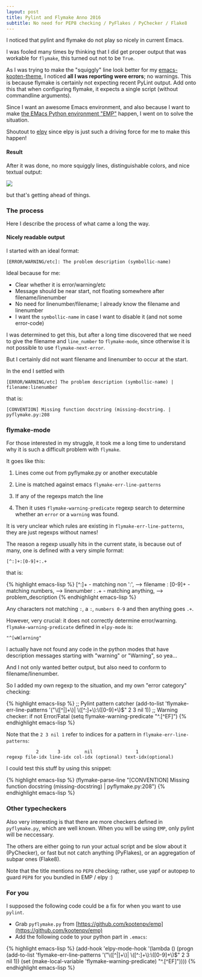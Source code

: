 ```yaml
---
layout: post
title: Pylint and Flymake Anno 2016
subtitle: No need for PEP8 checking / PyFlakes / PyChecker / Flake8
---
```


I noticed that pylint and flymake do not play so nicely in current Emacs.

I was fooled many times by thinking that I did get proper output that was workable for `flymake`, this turned out not to be `True`.

As I was trying to make the "squiggly" line look better for my [emacs-kooten-theme](https://github.com/kootenpv/emacs-kooten-theme), I noticed **all I was reporting were errors**; no warnings.
This is because flymake is certainly not expecting recent PyLint output.
Add onto this that when configuring flymake, it expects a single script (without commandline arguments).

Since I want an awesome Emacs environment, and also because I want to make [the EMacs Python environment "EMP"](https://github.com/kootenpv/emp) happen, I went on to solve the situation.

Shoutout to [elpy](https://github.com/jorgenschaefer/elpy) since elpy is just such a driving force for me to make this happen!

#### Result

After it was done, no more squiggly lines, distinguishable colors, and nice textual output:

![]({{site.url}}/assets/pylint_flymake.png)

but that's getting ahead of things.

### The process

Here I describe the process of what came a long the way.

#### Nicely readable output

I started with an ideal format:

    [ERROR/WARNING/etc]: The problem description (symbollic-name)

Ideal because for me:

- Clear whether it is error/warning/etc
- Message should be near start, not floating somewhere after filename/linenumber
- No need for linenumber/filename; I already know the filename and linenumber
- I want the `symbollic-name` in case I want to disable it (and not some error-code)

I was determined to get this, but after a long time discovered that we need to give the filename and `line_number` to `flymake-mode`, since otherwise it is not possible to use `flymake-next-error`.

But I certainly did not want filename and linenumber to occur at the start.

In the end I settled with


    [ERROR/WARNING/etc] The problem description (symbollic-name) | filename:linenumber


that is:

    [CONVENTION] Missing function docstring (missing-docstring. | pyflymake.py:208

### flymake-mode

For those interested in my struggle, it took me a long time to understand why it is such a difficult problem with `flymake`.

It goes like this:

1. Lines come out from pyflymake.py or another executable

2. Line is matched against emacs `flymake-err-line-patterns`

3. If any of the regexps match the line

4. Then it uses `flymake-warning-predicate` regexp search to determine whether an `error` or a `warning` was found.

It is very unclear which rules are existing in `flymake-err-line-patterns`, they are just regexps without names!

The reason a regexp usually hits in the current state, is because out of many, one is defined with a very simple format:


    [^:]+:[0-9]+:.+

that is:

{% highlight emacs-lisp %}
[^:]+  - matching non ':', --> filename
:
[0-9]+ - matching numbers, --> linenumber
:
.+     - matching anything, --> problem_description
{% endhighlight emacs-lisp %}

Any characters not matching `:`, a `:`, `numbers 0-9` and then anything goes `.+`.

However, very crucial: it does not correctly determine error/warning. `flymake-warning-predicate` defined in `elpy-mode` is:


    "^[wW]arning"


I actually have not found any code in the python modes that have description messages starting with "warning" or "Warning", so yea...

And I not only wanted better output, but also need to conform to filename/linenumber.

So I added my own regexp to the situation, and my own "error category" checking:

{% highlight emacs-lisp %}
;; Pylint pattern catcher
(add-to-list 'flymake-err-line-patterns
             '("\\([^|]+\\)| \\([^:]+\\):\\([0-9]+\\)$"
               2 3 nil 1))
;; Warning checker: if not Error/Fatal
(setq flymake-warning-predicate "^.[^EF]")
{% endhighlight emacs-lisp %}

Note that the `2 3 nil 1` refer to indices for a pattern in `flymake-err-line-patterns`:

               2       3         nil                1
    regexp file-idx line-idx col-idx (optional) text-idx(optional)

I could test this stuff by using this snippet:

{% highlight emacs-lisp %}
(flymake-parse-line
 "[CONVENTION] Missing function docstring (missing-docstring) |
  pyflymake.py:208")
{% endhighlight emacs-lisp %}

### Other typecheckers

Also very interesting is that there are more checkers defined in `pyflymake.py`, which are well known. When you will be using `EMP`, only pylint will be neccessary.

The others are either going to run your actual script and be slow about it (PyChecker), or fast but not catch anything (PyFlakes), or an aggregation of subpar ones (Flake8).

Note that the title mentions no `PEP8` checking; rather, use yapf or autopep to guard `PEP8` for you bundled in EMP / elpy :)

### For you

I supposed the following code could be a fix for when you want to use `pylint`.

- Grab `pyflymake.py` from [https://github.com/kootenpv/emp](https://github.com/kootenpv/emp)
- Add the following code to your python part in `.emacs`:

{% highlight emacs-lisp %}
(add-hook 'elpy-mode-hook
 '(lambda ()
   (progn
    (add-to-list 'flymake-err-line-patterns '("\\([^|]+\\)| \\([^:]+\\):\\([0-9]+\\)$"
                                              2 3 nil 1))
    (set (make-local-variable 'flymake-warning-predicate) "^.[^EF]"))))
{% endhighlight emacs-lisp %}
